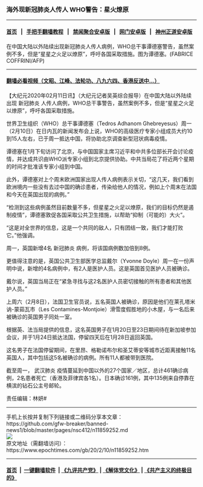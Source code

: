 ### 海外现新冠肺炎人传人 WHO警告：星火燎原
------------------------

#### [首页](https://github.com/gfw-breaker/banned-news1/blob/master/README.md) &nbsp;&nbsp;|&nbsp;&nbsp; [手把手翻墙教程](https://github.com/gfw-breaker/guides/wiki) &nbsp;&nbsp;|&nbsp;&nbsp; [禁闻聚合安卓版](https://github.com/gfw-breaker/bn-android) &nbsp;&nbsp;|&nbsp;&nbsp; [网门安卓版](https://github.com/oGate2/oGate) &nbsp;&nbsp;|&nbsp;&nbsp; [神州正道安卓版](https://github.com/SzzdOgate/update) 



<div><img alt="" class="aligncenter wp-post-image" src="https://i.epochtimes.com/assets/uploads/2020/02/000_1OK299-600x400.jpg"/>
<div class="red16 caption">
 在中国大陆以外陆续出现新冠肺炎人传人病例，WHO总干事谭德塞警告，虽然案例不多，但是“星星之火足以燎原”，呼吁各国采取措施。图为谭德塞。(FABRICE COFFRINI/AFP)
</div>
</div><hr/>

#### [翻墙必看视频（文昭、江峰、法轮功、八九六四、香港反送中...）](http://167.172.214.107/home.html)

<div><p>
 【大纪元2020年02月11日讯】（大纪元记者吴英综合报导）在中国大陆以外陆续出现
 <ok href="https://www.epochtimes.com/gb/tag/%E6%96%B0%E5%86%A0%E8%82%BA%E7%82%8E.html">
  新冠肺炎
 </ok>
 人传人病例，WHO总干事警告，虽然案例不多，但是“星星之火足以燎原”，呼吁各国采取措施。
</p>
<p>
 世界卫生组织（WHO）总干事谭德塞（Tedros Adhanom Ghebreyesus）周一（2月10日）在日内瓦的新闻发布会上说，WHO的高级医疗专家小组成员大约10到15人左右，已于周一抵达中国，将协助北京调查新型冠状病毒疫情。
</p>
<p>
 谭德塞在1月下旬访问了北京，与中国国家主席习近平和中共多位部长开会讨论疫情，并达成共识由WHO派专家小组到北京提供协助。中共当局花了将近两个星期的时间才批准该专家小组到中国。
</p>
<p>
 此外，谭德塞对上个周末欧洲国家出现人传人病例表示关切，“这几天，我们看到欧洲境内一些没有去过中国的确诊患者，传染给他人的情况，例如上个周末在法国和今天在英国出现的病例。”
</p>
<p>
 “检测到这些病例虽然目前数量不多，但星星之火足以燎原，我们的目标仍然是遏制疫情”，谭德塞敦促各国采取公共卫生措施，以帮助“抑制（可能的）大火”。
</p>
<p>
 “这是对全世界的信息，这是一个共同的敌人，只有团结一致，我们才能打败它。”他强调。
</p>
<p>
 周一，英国新增4名
 <ok href="https://www.epochtimes.com/gb/tag/%E6%96%B0%E5%86%A0%E8%82%BA%E7%82%8E.html">
  新冠肺炎
 </ok>
 病例，将该国病例数加倍到8例。
</p>
<p>
 更值得注意的是，英国公共卫生部医学总监戴尔（Yvonne Doyle）周一在一份声明中说，新增的4名病例中，有2人是医护人员。这是英国首见医护人员被确诊。
</p>
<p>
 戴尔说，英国当局正在“紧急寻找与这2名医护人员密切接触的所有患者和其他医护人员。”
</p>
<p>
 上周六（2月8日），法国卫生官员说，五名英国人被确诊，原因是他们在莱孔塔米讷-蒙茹瓦市（Les Contamines-Montjoie）滑雪度假胜地的小木屋，与一名后来被确诊的英国男子同处一室。
</p>
<p>
 根据英、法当局提供的信息，这名英国男子在1月20日至23日期间待在新加坡参加会议，并于1月24日抵达法国，停留四天后在1月28日返回英国。
</p>
<p>
 这名男子在法国停留期间，在里昂、格勒诺布尔和圣艾蒂安等城市近距离接触11名英国人，其中包括这5名被确诊的病例。所有11人都被带到医院。
</p>
<p>
 截至周一，
 <ok href="https://www.epochtimes.com/gb/tag/%E6%AD%A6%E6%B1%89%E8%82%BA%E7%82%8E.html">
  武汉肺炎
 </ok>
 疫情蔓延到中国以外的27个国家／地区，总计461确诊病例，2名患者死亡（香港及菲律宾各1名）。日本确诊161例，其中135例来自停靠在横滨的钻石公主号邮轮。
</p>
<p>
 责任编辑：林妍#
</p>
</div>
<hr/>
手机上长按并复制下列链接或二维码分享本文章：<br/>
https://github.com/gfw-breaker/banned-news1/blob/master/pages/nsc412/n11859252.md <br/>
<a href='https://github.com/gfw-breaker/banned-news1/blob/master/pages/nsc412/n11859252.md'><img src='https://github.com/gfw-breaker/banned-news1/blob/master/pages/nsc412/n11859252.md.png'/></a> <br/>
原文地址（需翻墙访问）：https://www.epochtimes.com/gb/20/2/10/n11859252.htm


------------------------
#### [首页](https://github.com/gfw-breaker/banned-news1/blob/master/README.md) &nbsp;|&nbsp; [一键翻墙软件](https://github.com/gfw-breaker/nogfw/blob/master/README.md) &nbsp;| [《九评共产党》](https://github.com/gfw-breaker/9ping.md/blob/master/README.md#九评之一评共产党是什么) | [《解体党文化》](https://github.com/gfw-breaker/jtdwh.md/blob/master/README.md) | [《共产主义的终极目的》](https://github.com/gfw-breaker/gczydzjmd.md/blob/master/README.md)


<img src='http://gfw-breaker.win/banned-news/pages/nsc412/n11859252.md' width='0px' height='0px'/>